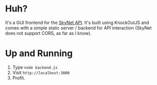 # Huh?

 It's a GUI frontend for the [SkyNet API](http://www.skynet.im). It's built using KnockOutJS and comes with a simple static server / backend for API interaction (SkyNet does not support CORS, as far as I know).

# Up and Running

 1. Type `node backend.js`
 2. Visit `http://localhost:3000`
 3. Profit.